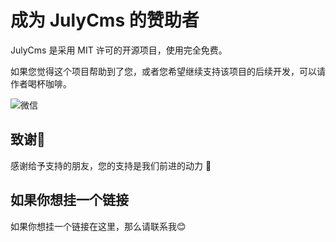 # 成为 JulyCms 的赞助者​

JulyCms 是采用 MIT 许可的开源项目，使用完全免费。

如果您觉得这个项目帮助到了您，或者您希望继续支持该项目的后续开发，可以请作者喝杯咖啡。

![微信](/donate.png)

## 致谢🙏

感谢给予支持的朋友，您的支持是我们前进的动力 🎉

## 如果你想挂一个链接

如果你想挂一个链接在这里，那么请联系我😊
